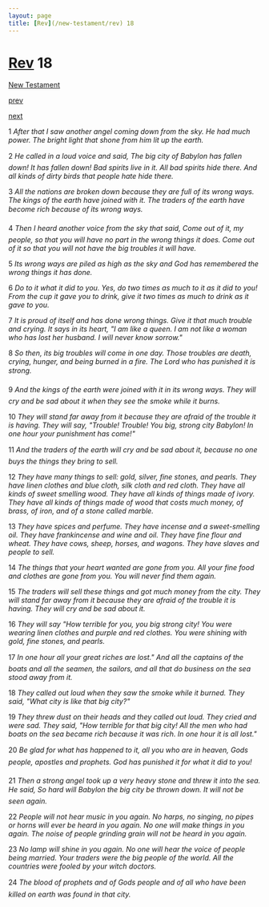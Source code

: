 ```yaml
---
layout: page
title: [Rev](/new-testament/rev) 18
---
```


# [Rev](/new-testament/rev) 18

[New Testament](/new-testament)


[prev](/new-testament/rev/rev-17.html)


[next](/new-testament/rev/rev-19.html)

1 _After that I saw another angel coming down from the sky. He had much power. The bright light that shone from him lit up the earth._

2 _He called in a loud voice and said, The big city of Babylon has fallen down! It has fallen down! Bad spirits live in it. All bad spirits hide there. And all kinds of dirty birds that people hate hide there._

3 _All the nations are broken down because they are full of its wrong ways. The kings of the earth have joined with it. The traders of the earth have become rich because of its wrong ways._

4 _Then I heard another voice from the sky that said, Come out of it, my people, so that you will have no part in the wrong things it does. Come out of it so that you will not have the big troubles it will have._

5 _Its wrong ways are piled as high as the sky and God has remembered the wrong things it has done._

6 _Do to it what it did to you. Yes, do two times as much to it as it did to you! From the cup it gave you to drink, give it two times as much to drink as it gave to you._

7 _It is proud of itself and has done wrong things. Give it that much trouble and crying. It says in its heart, "I am like a queen. I am not like a woman who has lost her husband. I will never know sorrow."_

8 _So then, its big troubles will come in one day. Those troubles are death, crying, hunger,  and being burned in a fire. The Lord who has punished it is strong._

9 _And the kings of the earth were joined with it in its wrong ways. They will cry and be sad about it when they see the smoke while it burns._

10 _They will stand far away from it because they are afraid of the trouble it is having. They will say, "Trouble! Trouble! You big, strong city Babylon! In one hour your punishment has come!"_

11 _And the traders of the earth will cry and be sad about it, because no one buys the things they bring to sell._

12 _They have many things to sell: gold, silver, fine stones, and pearls. They have linen clothes and blue cloth, silk cloth and red cloth. They have all kinds of sweet smelling wood. They have all kinds of things made of ivory. They have all kinds of things made of wood that costs much money, of brass, of iron, and of a stone called marble._

13 _They have spices and perfume. They have incense and a sweet-smelling oil. They have frankincense and wine and oil. They have fine flour and wheat. They have cows, sheep,  horses, and wagons. They have slaves and people to sell._

14 _The things that your heart wanted are gone from you. All your fine food and clothes are gone from you. You will never find them again._

15 _The traders will sell these things and got much money from the city. They will stand far away from it because they are afraid of the trouble it is having. They will cry and be sad about it._

16 _They will say "How terrible for you, you big strong city! You were wearing linen clothes and purple and red clothes. You were shining with gold, fine stones, and pearls._

17 _In one hour all your great riches are lost." And all the captains of the boats and all the seamen, the sailors, and all that do business on the sea stood away from it._

18 _They called out loud when they saw the smoke while it burned. They said, "What city is like that big city?"_

19 _They threw dust on their heads and they called out loud. They cried and were sad. They said, "How terrible for that big city! All the men who had boats on the sea became rich because it was rich. In one hour it is all lost."_

20 _Be glad for what has happened to it, all you who are in heaven, Gods people, apostles and prophets. God has punished it for what it did to you!_

21 _Then a strong angel took up a very heavy stone and threw it into the sea. He said, So hard will Babylon the big city be thrown down. It will not be seen again._

22 _People will not hear music in you again. No harps, no singing, no pipes or horns will ever be heard in you again. No one will make things in you again. The noise of people grinding grain will not be heard in you again._

23 _No lamp will shine in you again. No one will hear the voice of people being married.  Your traders were the big people of the world. All the countries were fooled by your witch doctors._

24 _The blood of prophets and of Gods people and of all who have been killed on earth was found in that city._

